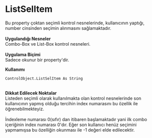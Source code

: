 # ListSelItem

Bu property çoktan seçimli kontrol nesnelerinde, kullanıcının yaptığı, number cinsinden seçimin alınmasını sağlamaktadır.\
\
**Uygulandığı Nesneler**\
Combo-Box ve List-Box kontrol nesneleri.\
\
**Uygulama Biçimi**\
Sadece okunur bir property'dir.

**Kullanımı**

```
ControlObject.ListSelItem As String
```

\
**Dikkat Edilecek Noktalar**\
Listeden seçimli olarak kullanılmakta olan kontrol nesnelerinde son kullanıcının yapmış olduğu tercihin index numarasını bu özellik ile öğrenebilmekteyiz.\
\
İndexleme numarası 0(sıfır) dan itibaren başlamaktadır yani ilk combo içeriğinin index numarası 0'dır. Eğer son kullanıcı henüz seçimini yapmamışsa bu özelliğin okunması ile -1 değeri elde edilecektir.
